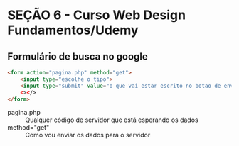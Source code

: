 # SEÇÃO 6 - Curso Web Design Fundamentos/Udemy

## Formulário de busca no google

```html
<form action="pagina.php" method="get">
    <input type="escolhe o tipo">
    <input type="submit" value="o que vai estar escrito no botao de enviar">
    <></>
</form>
```
<dt>pagina.php</dt>
<dd>Qualquer código de servidor que está esperando os dados</dd>


<dt>method="get"</dt>
<dd>Como vou enviar os dados para o servidor</dd>
